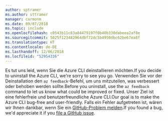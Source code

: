 ```yaml
---
author: sptramer
ms.author: sttramer
manager: carmonm
ms.date: 09/07/2018
ms.topic: include
ms.openlocfilehash: c0543b11c83a84479197f0b40b330dabeea2af8e
ms.sourcegitcommit: 5025f123482964dbf72dc5b4950dbc62be67ea8f
ms.translationtype: HT
ms.contentlocale: de-DE
ms.lasthandoff: 12/06/2018
ms.locfileid: "52954336"
---
```

<span data-ttu-id="140da-101">Es tut uns leid, wenn Sie die Azure CLI deinstallieren möchten.</span><span class="sxs-lookup"><span data-stu-id="140da-101">If you decide to uninstall the Azure CLI, we're sorry to see you go.</span></span> <span data-ttu-id="140da-102">Verwenden Sie vor der Deinstallation den `az feedback`-Befehl, um uns mitzuteilen, was verbessert oder behoben werden sollte.</span><span class="sxs-lookup"><span data-stu-id="140da-102">Before you uninstall, use the `az feedback` command to let us know what could be improved or fixed.</span></span> <span data-ttu-id="140da-103">Unser Ziel ist eine fehlerfreie und benutzerfreundliche Azure CLI.</span><span class="sxs-lookup"><span data-stu-id="140da-103">Our goal is to make the Azure CLI bug-free and user-friendly.</span></span> <span data-ttu-id="140da-104">Falls ein Fehler aufgetreten ist, wären wir Ihnen dankbar, wenn Sie ein [GitHub-Problem melden](https://github.com/Azure/azure-cli/issues).</span><span class="sxs-lookup"><span data-stu-id="140da-104">If you found a bug, we'd appreciate it if you [file a GitHub issue](https://github.com/Azure/azure-cli/issues).</span></span>
